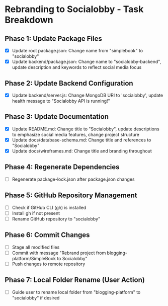 # Rebranding to Socialobby - Task Breakdown

## Phase 1: Update Package Files
- [x] Update root package.json: Change name from "simplebook" to "socialobby"
- [x] Update backend/package.json: Change name to "socialobby-backend", update description and keywords to reflect social media focus

## Phase 2: Update Backend Configuration
- [x] Update backend/server.js: Change MongoDB URI to 'socialobby', update health message to "Socialobby API is running!"

## Phase 3: Update Documentation
- [x] Update README.md: Change title to "Socialobby", update descriptions to emphasize social media features, change project structure
- [x] Update docs/database-schema.md: Change title and references to "Socialobby"
- [x] Update docs/wireframes.md: Change title and branding throughout

## Phase 4: Regenerate Dependencies
- [ ] Regenerate package-lock.json after package.json changes

## Phase 5: GitHub Repository Management
- [ ] Check if GitHub CLI (gh) is installed
- [ ] Install gh if not present
- [ ] Rename GitHub repository to "socialobby"

## Phase 6: Commit Changes
- [ ] Stage all modified files
- [ ] Commit with message "Rebrand project from blogging-platform/SimpleBook to Socialobby"
- [ ] Push changes to remote repository

## Phase 7: Local Folder Rename (User Action)
- [ ] Guide user to rename local folder from "blogging-platform" to "socialobby" if desired
